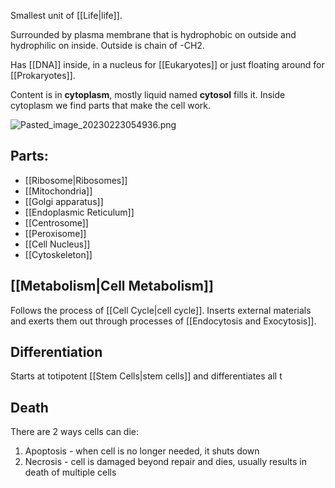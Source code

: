 Smallest unit of [[Life|life]].

Surrounded by plasma membrane that is hydrophobic on outside and hydrophilic on inside.
Outside is chain of -CH2.

Has [[DNA]] inside, in a nucleus for [[Eukaryotes]] or just floating around for [[Prokaryotes]].

Content is in <b>cytoplasm</b>, mostly liquid named <b>cytosol</b> fills it.
Inside cytoplasm we find parts that make the cell work.

![Pasted_image_20230223054936.png](pasted_image_20230223054936.png)

## Parts:

* [[Ribosome|Ribosomes]]
* [[Mitochondria]]
* [[Golgi apparatus]]
* [[Endoplasmic Reticulum]]
* [[Centrosome]]
* [[Peroxisome]]
* [[Cell Nucleus]]
* [[Cytoskeleton]]

## [[Metabolism|Cell Metabolism]]

Follows the process of [[Cell Cycle|cell cycle]].
Inserts external materials and exerts them out through processes of [[Endocytosis and Exocytosis]].

## Differentiation
Starts at totipotent [[Stem Cells|stem cells]] and differentiates all t

## Death

There are 2 ways cells can die:

1. Apoptosis - when cell is no longer needed, it shuts down
2. Necrosis - cell is damaged beyond repair and dies, usually results in death of multiple cells
